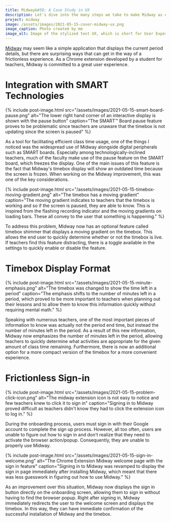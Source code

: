 ```yaml
---
title: Midway&#58; A Case Study in UX
description: Let's dive into the many steps we take to make Midway as easy and convenient to use as possible.
project: midway
image: /assets/images/2021-05-15-cover-midway-ux.png
image_caption: Photo created by me
image_alt: Image of the stylized text UX, which is short for User Experience  
---
```


[Midway](https://gliu20.github.io/midway/) may seem like a simple application that displays the current period details, but there are surprising ways that can get in the way of a frictionless experience. As a Chrome extension developed by a student for teachers, Midway is committed to a great user experience.

# Integration with SMART Technologies
{% include post-image.html 
 src="/assets/images/2021-05-15-smart-board-pause.png"
 alt="The lower right hand corner of an interactive display is shown with the pause button"
 caption="The SMART™ Board pause feature proves to be problematic since teachers are unaware that the timebox is not updating since the screen is paused"
%}

As a tool for facilitating efficient class time usage, one of the things I noticed was the widespread use of Midway alongside digital peripherals such as SMART boards. Especially among technologically-inclined teachers, much of the faculty make use of the pause feature on the SMART board, which freezes the display. One of the main issues of this feature is the fact that Midway's timebox display will show an outdated time because the screen is frozen. When working on the Midway improvement, this was one of the key considerations.

{% include post-image.html 
 src="/assets/images/2021-05-15-timebox-moving-gradient.png"
 alt="The timebox has a moving gradient"
 caption="The moving gradient indicates to teachers that the timebox is working and so if the screen is paused, they are able to know. This is inspired from the flashing recording indicator  and the moving gradients on loading bars. These all convey to the user that something is happening."
%}

To address this problem, Midway now has an optional feature called timebox shimmer that displays a moving gradient on the timebox. This allows the end user to quickly determine whether or not the timebox is live. If teachers  find this feature distracting, there is a toggle available in the settings to quickly enable or disable the feature.

# Timebox Display Format

{% include post-image.html 
 src="/assets/images/2021-05-15-minute-emphasis.png"
 alt="The timebox was changed to show the time left in a period"
 caption="The emphasis shifts to the number of minutes left in a period, which proved to be more important to teachers when planning out their lessons and to allow them to know this information quickly without requiring mental math."
%}

Speaking with numerous teachers, one of the most important pieces of information to know was actually not the period end time, but instead the number of minutes left in the period. As a result of this new information, Midway now emphasizes the number of minutes left in the period, allowing teachers to quickly determine what activities are appropriate for the given amount of class time remaining. Furthermore, there is now an additional option for a more compact version of the timebox for a more convenient experience.

# Frictionless Sign-in

{% include post-image.html 
 src="/assets/images/2021-05-15-problem-click-icon.png"
 alt="The midway extension icon is not easy to notice and few teachers knew to click it to sign in"
 caption="Signing in to Midway proved difficult as teachers didn't know they had to click the extension icon to log in."
%}

During the onboarding process, users must sign in with their Google account to complete the sign up process. However, all too often, users are unable to figure out how to sign in and don't realize that they need to activate the browser action/popup. Consequently, they are unable to properly use Midway. 

{% include post-image.html 
 src="/assets/images/2021-05-15-sign-in-welcome.png"
 alt="The Chrome Extension Midway welcome page with the sign in feature"
 caption="Signing in to Midway was revamped to display the sign in page immediately after installing Midway, which meant that there was less guesswork in figuring out how to use Midway."
%}

As an improvement over this situation, Midway now displays the sign in button directly on the onboarding screen, allowing them to sign in without having to find the browser popup. Right after signing in, Midway immediately redirects the user to the welcome screen and displays the timebox. In this way, they can have immediate confirmation of the successful installation of Midway and the timebox.
